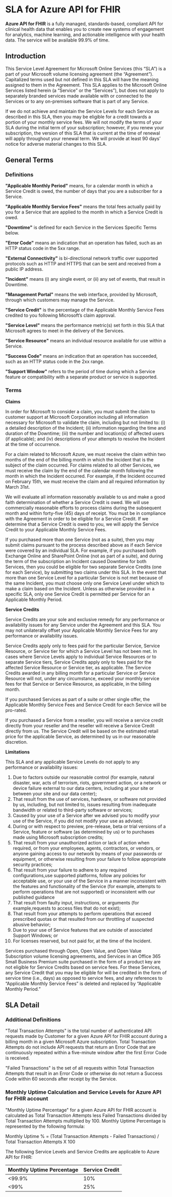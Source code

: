 # SLA for Azure API for FHIR

**Azure API for FHIR** is a fully managed, standards-based, compliant API for clinical health data that enables you to create new systems of engagement for analytics, machine learning, and actionable intelligence with your health data. The service will be available 99.9% of time.

## Introduction

This Service Level Agreement for Microsoft Online Services (this “SLA”) is a part of your Microsoft volume licensing agreement (the “Agreement”). Capitalized terms used but not defined in this SLA will have the meaning assigned to them in the Agreement. This SLA applies to the Microsoft Online Services listed herein (a “Service” or the “Services”), but does not apply to separately branded services made available with or connected to the Services or to any on-premises software that is part of any Service.

If we do not achieve and maintain the Service Levels for each Service as described in this SLA, then you may be eligible for a credit towards a portion of your monthly service fees. We will not modify the terms of your SLA during the initial term of your subscription; however, if you renew your subscription, the version of this SLA that is current at the time of renewal will apply throughout your renewal term. We will provide at least 90 days’ notice for adverse material changes to this SLA.

## General Terms

### Definitions

**"Applicable Monthly Period"** means, for a calendar month in which a Service Credit is owed, the number of days that you are a subscriber for a Service.

**"Applicable Monthly Service Fees"** means the total fees actually paid by you for a Service that are applied to the month in which a Service Credit is owed.

**"Downtime"** is defined for each Service in the Services Specific Terms below.

**"Error Code"** means an indication that an operation has failed, such as an HTTP status code in the 5xx range.

**"External Connectivity"** is bi-directional network traffic over supported protocols such as HTTP and HTTPS that can be sent and received from a public IP address.

**"Incident"** means (i) any single event, or (ii) any set of events, that result in Downtime.

**"Management Portal"** means the web interface, provided by Microsoft, through which customers may manage the Service.

**"Service Credit"** is the percentage of the Applicable Monthly Service Fees credited to you following Microsoft’s claim approval.

**"Service Level"** means the performance metric(s) set forth in this SLA that Microsoft agrees to meet in the delivery of the Services.

**"Service Resource"** means an individual resource available for use within a Service.

**"Success Code"** means an indication that an operation has succeeded, such as an HTTP status code in the 2xx range.

**"Support Window"** refers to the period of time during which a Service feature or compatibility with a separate product or service is supported.

### Terms

**Claims**

In order for Microsoft to consider a claim, you must submit the claim to customer support at Microsoft Corporation including all information necessary for Microsoft to validate the claim, including but not limited to: (i) a detailed description of the Incident; (ii) information regarding the time and duration of the Downtime; (iii) the number and location(s) of affected users (if applicable); and (iv) descriptions of your attempts to resolve the Incident at the time of occurrence.

For a claim related to Microsoft Azure, we must receive the claim within two months of the end of the billing month in which the Incident that is the subject of the claim occurred. For claims related to all other Services, we must receive the claim by the end of the calendar month following the month in which the Incident occurred. For example, if the Incident occurred on February 15th, we must receive the claim and all required information by March 31st.

We will evaluate all information reasonably available to us and make a good faith determination of whether a Service Credit is owed. We will use commercially reasonable efforts to process claims during the subsequent month and within forty-five (45) days of receipt. You must be in compliance with the Agreement in order to be eligible for a Service Credit. If we determine that a Service Credit is owed to you, we will apply the Service Credit to your Applicable Monthly Service Fees.

If you purchased more than one Service (not as a suite), then you may submit claims pursuant to the process described above as if each Service were covered by an individual SLA. For example, if you purchased both Exchange Online and SharePoint Online (not as part of a suite), and during the term of the subscription an Incident caused Downtime for both Services, then you could be eligible for two separate Service Credits (one for each Service), by submitting two claims under this SLA. In the event that more than one Service Level for a particular Service is not met because of the same Incident, you must choose only one Service Level under which to make a claim based on the Incident. Unless as otherwise provided in a specific SLA, only one Service Credit is permitted per Service for an Applicable Monthly Period.

**Service Credits**

Service Credits are your sole and exclusive remedy for any performance or availability issues for any Service under the Agreement and this SLA. You may not unilaterally offset your Applicable Monthly Service Fees for any performance or availability issues.

Service Credits apply only to fees paid for the particular Service, Service Resource, or Service tier for which a Service Level has not been met. In cases where Service Levels apply to individual Service Resources or to separate Service tiers, Service Credits apply only to fees paid for the affected Service Resource or Service tier, as applicable. The Service Credits awarded in any billing month for a particular Service or Service Resource will not, under any circumstance, exceed your monthly service fees for that Service or Service Resource, as applicable, in the billing month.

If you purchased Services as part of a suite or other single offer, the Applicable Monthly Service Fees and Service Credit for each Service will be pro-rated.

If you purchased a Service from a reseller, you will receive a service credit directly from your reseller and the reseller will receive a Service Credit directly from us. The Service Credit will be based on the estimated retail price for the applicable Service, as determined by us in our reasonable discretion.

**Limitations**

This SLA and any applicable Service Levels do not apply to any performance or availability issues:

1. Due to factors outside our reasonable control (for example, natural disaster, war, acts of terrorism, riots, government action, or a network or device failure external to our data centers, including at your site or between your site and our data center);
2. That result from the use of services, hardware, or software not provided by us, including, but not limited to, issues resulting from inadequate bandwidth or related to third-party software or services;
3. Caused by your use of a Service after we advised you to modify your use of the Service, if you did not modify your use as advised;
4. During or with respect to preview, pre-release, beta or trial versions of a Service, feature or software (as determined by us) or to purchases made using Microsoft subscription credits;
5. That result from your unauthorized action or lack of action when required, or from your employees, agents, contractors, or vendors, or anyone gaining access to our network by means of your passwords or equipment, or otherwise resulting from your failure to follow appropriate security practices;
6. That result from your failure to adhere to any required configurations,use supported platforms, follow any policies for acceptable use, or your use of the Service in a manner inconsistent with the features and functionality of the Service (for example, attempts to perform operations that are not supported) or inconsistent with our published guidance
7. That result from faulty input, instructions, or arguments (for example,requests to access files that do not exist);
8. That result from your attempts to perform operations that exceed prescribed quotas or that resulted from our throttling of suspected abusive behavior;
9. Due to your use of Service features that are outside of associated Support Windows; or
10. For licenses reserved, but not paid for, at the time of the Incident.

Services purchased through Open, Open Value, and Open Value Subscription volume licensing agreements, and Services in an Office 365 Small Business Premium suite purchased in the form of a product key are not eligible for Service Credits based on service fees. For these Services, any Service Credit that you may be eligible for will be credited in the form of service time (i.e., days) as opposed to service fees, and any references to “Applicable Monthly Service Fees” is deleted and replaced by “Applicable Monthly Period.”

## SLA Detail

### Additional Definitions
"Total Transaction Attempts" is the total number of authenticated API requests made by Customer for a given Azure API for FHIR account during a billing month in a given Microsoft Azure subscription. Total Transaction Attempts do not include API requests that return an Error Code that are continuously repeated within a five-minute window after the first Error Code is received.

"Failed Transactions" is the set of all requests within Total Transaction Attempts that result in an Error Code or otherwise do not return a Success Code within 60 seconds after receipt by the Service.

### Monthly Uptime Calculation and Service Levels for Azure API for FHIR account

"Monthly Uptime Percentage" for a given Azure API for FHIR account is calculated as Total Transaction Attempts less Failed Transactions divided by Total Transaction Attempts multiplied by 100. Monthly Uptime Percentage is represented by the following formula:

Monthly Uptime % = (Total Transaction Attempts - Failed Transactions) / Total Transaction Attempts X 100

The following Service Levels and Service Credits are applicable to Azure API for FHIR:

| Monthly Uptime Percentage | Service Credit |
|----|----|
| <99.9% | 10%|
|<99%|25%|

